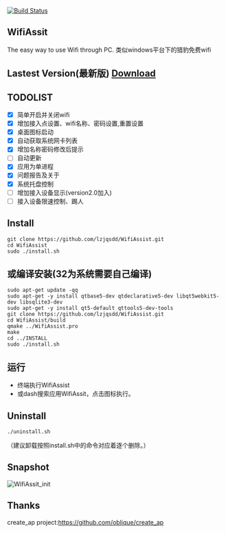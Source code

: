 [![Build Status](https://travis-ci.org/lzjqsdd/WifiAssist.svg?branch=master)](https://travis-ci.org/lzjqsdd/WifiAssist)

## WifiAssit
  The easy way to use Wifi through PC.
  类似windows平台下的猎豹免费wifi
  
## Lastest Version(最新版) [Download](https://github.com/lzjqsdd/WifiAssist/archive/v0.7.zip)  
  
  
## TODOLIST
- [x] 简单开启并关闭wifi
- [x] 增加接入点设置、wifi名称、密码设置,重置设置
- [x] 桌面图标启动
- [x] 自动获取系统网卡列表
- [x] 增加名称密码修改后提示
- [ ] 自动更新
- [x] 应用为单进程
- [x] 问题报告及关于
- [x] 系统托盘控制
- [ ] 增加接入设备显示(version2.0加入)
- [ ] 接入设备限速控制、踢人

## Install

  ```shell
  git clone https://github.com/lzjqsdd/WifiAssist.git
  cd WifiAssist
  sudo ./install.sh
  ```
  
## 或编译安装(32为系统需要自己编译)
  ```
  sudo apt-get update -qq
  sudo apt-get -y install qtbase5-dev qtdeclarative5-dev libqt5webkit5-dev libsqlite3-dev
  sudo apt-get -y install qt5-default qttools5-dev-tools
  git clone https://github.com/lzjqsdd/WifiAssist.git
  cd WifiAssist/build
  qmake ../WifiAssist.pro
  make
  cd ../INSTALL
  sudo ./install.sh
  ```
  
## 运行
- 终端执行WifiAssist
- 或dash搜索应用WifiAssit，点击图标执行。

## Uninstall
  ```shell
  ./uninstall.sh
  ```
  （建议卸载按照install.sh中的命令对应着逐个删除。）
## Snapshot
![WifiAssit_init](https://github.com/lzjqsdd/WifiAssist/blob/master/resources/img/WifiAssistForLinux.png)

## Thanks
  create_ap project:https://github.com/oblique/create_ap
